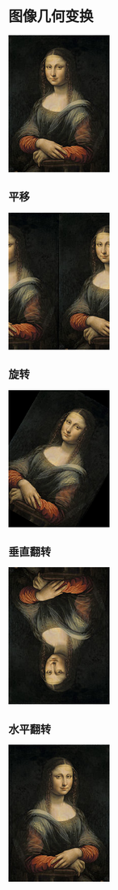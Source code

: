 # 图像几何变换
![](../images/menna.jpg)
## 平移
![](result/result_shift.png)
## 旋转
![](result/result_rotate.png)
## 垂直翻转
![](result/result_VerticalFlip.png)
## 水平翻转
![](result/result_HorizontalFlip.png)